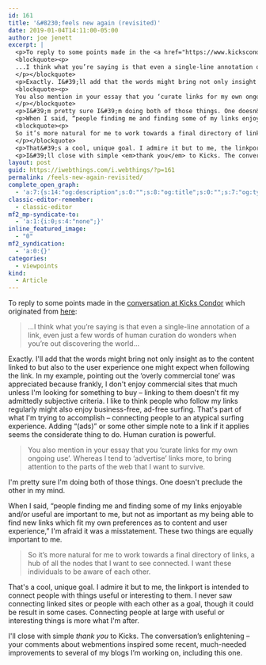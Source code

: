 ```yaml
---
id: 161
title: '&#8230;feels new again (revisited)'
date: 2019-01-04T14:11:00-05:00
author: joe jenett
excerpt: |
  <p>To reply to some points made in the <a href="https://www.kickscondor.com/the-web-finally-feels-new-again">conversation at Kicks Condor</a> which originated from <a href="https://iwebthings.com/i.webthings/the_web_finally_feels_new_again/">here</a>:</p>
  <blockquote><p>
  ...I think what you’re saying is that even a single-line annotation of a link, even just a few words of human curation do wonders when you’re out discovering the world...
  </p></blockquote>
  <p>Exactly. I&#39;ll add that the words might bring not only insight as to the content linked to but also to the user experience one might expect when following the link. In my example, pointing out the ‘overly commercial tone’ was appreciated because frankly, I don&#39;t enjoy commercial sites that much unless I&#39;m looking for something to buy - linking to them doesn&#39;t fit my admittedly subjective criteria. I like to think people who follow my links regularly might also enjoy business-free, ad-free surfing. That&#39;s part of what I&#39;m trying to accomplish - connecting people to an atypical surfing experience. Adding “(ads)” or some other simple note to a link if it applies seems the considerate thing to do. Human curation is powerful.</p>
  <blockquote><p>
  You also mention in your essay that you ‘curate links for my own ongoing use’. Whereas I tend to ‘advertise’ links more, to bring attention to the parts of the web that I want to survive.
  </p></blockquote>
  <p>I&#39;m pretty sure I&#39;m doing both of those things. One doesn&#39;t preclude the other in my mind.</p>
  <p>When I said, “people finding me and finding some of my links enjoyable and/or useful are important to me, but not as important as my being able to find new links which fit my own preferences as to content and user experience,” I&#39;m afraid it was a misstatement. These two things are equally important to me.</p>
  <blockquote><p>
  So it’s more natural for me to work towards a final directory of links, a hub of all the nodes that I want to see connected. I want these individuals to be aware of each other.
  </p></blockquote>
  <p>That&#39;s a cool, unique goal. I admire it but to me, the linkport is intended to connect people with things useful or interesting to them. I never saw connecting linked sites or people with each other as a goal, though it could be result in some cases. Connecting people at large with useful or interesting things is more what I&#39;m after.</p>
  <p>I&#39;ll close with simple <em>thank you</em> to Kicks. The conversation’s enlightening - your comments about webmentions inspired some recent, much-needed improvements to several of my blogs I'm working on, including this one.</p>
layout: post
guid: https://iwebthings.com/i.webthings/?p=161
permalink: /feels-new-again-revisited/
complete_open_graph:
  - 'a:7:{s:14:"og:description";s:0:"";s:8:"og:title";s:0:"";s:7:"og:type";s:0:"";s:12:"twitter:card";s:7:"summary";s:15:"twitter:creator";s:0:"";s:19:"twitter:description";s:0:"";s:8:"og:image";s:0:"";}'
classic-editor-remember:
  - classic-editor
mf2_mp-syndicate-to:
  - 'a:1:{i:0;s:4:"none";}'
inline_featured_image:
  - "0"
mf2_syndication:
  - 'a:0:{}'
categories:
  - viewpoints
kind:
  - Article
---
```

To reply to some points made in the [conversation at Kicks Condor](https://www.kickscondor.com/the-web-finally-feels-new-again) which originated from [here](https://iwebthings.com/i.webthings/the_web_finally_feels_new_again/):

> &#8230;I think what you’re saying is that even a single-line annotation of a link, even just a few words of human curation do wonders when you’re out discovering the world&#8230; 

Exactly. I'll add that the words might bring not only insight as to the content linked to but also to the user experience one might expect when following the link. In my example, pointing out the ‘overly commercial tone’ was appreciated because frankly, I don't enjoy commercial sites that much unless I'm looking for something to buy &#8211; linking to them doesn't fit my admittedly subjective criteria. I like to think people who follow my links regularly might also enjoy business-free, ad-free surfing. That's part of what I'm trying to accomplish &#8211; connecting people to an atypical surfing experience. Adding “(ads)” or some other simple note to a link if it applies seems the considerate thing to do. Human curation is powerful.

> You also mention in your essay that you ‘curate links for my own ongoing use’. Whereas I tend to ‘advertise’ links more, to bring attention to the parts of the web that I want to survive. 

I'm pretty sure I'm doing both of those things. One doesn't preclude the other in my mind.

When I said, “people finding me and finding some of my links enjoyable and/or useful are important to me, but not as important as my being able to find new links which fit my own preferences as to content and user experience,” I'm afraid it was a misstatement. These two things are equally important to me.

> So it’s more natural for me to work towards a final directory of links, a hub of all the nodes that I want to see connected. I want these individuals to be aware of each other. 

That's a cool, unique goal. I admire it but to me, the linkport is intended to connect people with things useful or interesting to them. I never saw connecting linked sites or people with each other as a goal, though it could be result in some cases. Connecting people at large with useful or interesting things is more what I'm after.

I'll close with simple _thank you_ to Kicks. The conversation’s enlightening &#8211; your comments about webmentions inspired some recent, much-needed improvements to several of my blogs I&#8217;m working on, including this one.